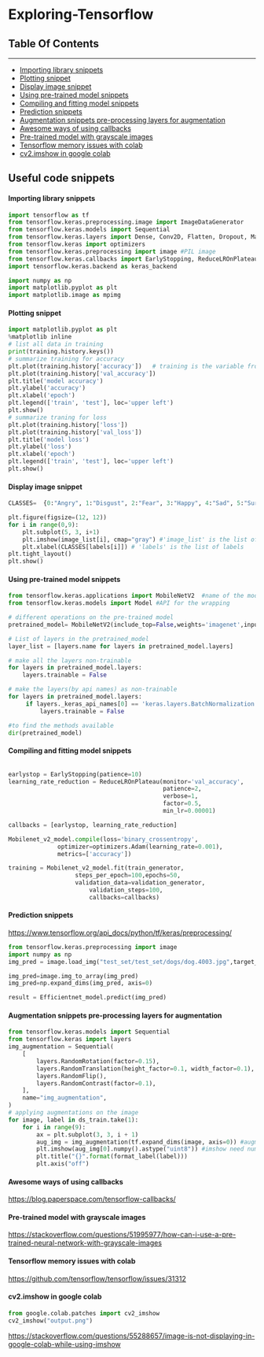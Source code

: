 # Exploring-Tensorflow

## Table Of Contents
---------------------
- [Importing library snippets](#importing-library-snippets)
- [Plotting snippet](#plotting-snippet)
- [Display image snippet](#display-image-snippet)
- [Using pre-trained model snippets](#using-pre-trained-model-snippets)
- [Compiling and fitting model snippets](#compiling-and-fitting-model-snippets)
- [Prediction snippets](#prediction-snippets)
- [Augmentation snippets pre-processing layers for augmentation](#augmentation-snippets-pre-processing-layers-for-augmentation)
- [Awesome ways of using callbacks](#awesome-ways-of-using-callbacks)
- [Pre-trained model with grayscale images](#pre-trained-model-with-grayscale-images)
- [Tensorflow memory issues with colab](#Tensorflow-memory-issues-with-colab)
- [cv2.imshow in google colab](#cv2imshow-in-google-colab)

## Useful code snippets

#### Importing library snippets

```python
import tensorflow as tf
from tensorflow.keras.preprocessing.image import ImageDataGenerator 
from tensorflow.keras.models import Sequential
from tensorflow.keras.layers import Dense, Conv2D, Flatten, Dropout, MaxPooling2D, Activation,GlobalMaxPooling2D,GlobalAveragePooling2D,BatchNormalization
from tensorflow.keras import optimizers
from tensorflow.keras.preprocessing import image #PIL image
from tensorflow.keras.callbacks import EarlyStopping, ReduceLROnPlateau
import tensorflow.keras.backend as keras_backend

import numpy as np
import matplotlib.pyplot as plt
import matplotlib.image as mpimg

```

#### Plotting snippet
```python
import matplotlib.pyplot as plt
%matplotlib inline
# list all data in training
print(training.history.keys())
# summarize training for accuracy
plt.plot(training.history['accuracy'])   # training is the variable from the fit method
plt.plot(training.history['val_accuracy'])
plt.title('model accuracy')
plt.ylabel('accuracy')
plt.xlabel('epoch')
plt.legend(['train', 'test'], loc='upper left')
plt.show()
# summarize traning for loss
plt.plot(training.history['loss'])
plt.plot(training.history['val_loss'])
plt.title('model loss')
plt.ylabel('loss')
plt.xlabel('epoch')
plt.legend(['train', 'test'], loc='upper left')
plt.show()
```
#### Display image snippet
```python
CLASSES=  {0:"Angry", 1:"Disgust", 2:"Fear", 3:"Happy", 4:"Sad", 5:"Surprise", 6:"Neutral"}

plt.figure(figsize=(12, 12))
for i in range(0,9):
    plt.subplot(5, 3, i+1)
    plt.imshow(image_list[i], cmap="gray") #'image_list' is the list of images
    plt.xlabel(CLASSES[labels[i]]) # 'labels' is the list of labels
plt.tight_layout()
plt.show()
```

#### Using pre-trained model snippets
```python
from tensorflow.keras.applications import MobileNetV2  #name of the model to be used
from tensorflow.keras.models import Model #API for the wrapping

# different operations on the pre-trained model
pretrained_model= MobileNetV2(include_top=False,weights='imagenet',input_shape=input_shape)

# List of layers in the pretrained_model
layer_list = [layers.name for layers in pretrained_model.layers]

# make all the layers non-trainable
for layers in pretrained_model.layers:
    layers.trainable = False

# make the layers(by api names) as non-trainable 
for layers in pretrained_model.layers:
     if layers._keras_api_names[0] == 'keras.layers.BatchNormalization':
         layers.trainable = False

#to find the methods available
dir(pretrained_model)

```

#### Compiling and fitting model snippets
```python

earlystop = EarlyStopping(patience=10)
learning_rate_reduction = ReduceLROnPlateau(monitor='val_accuracy', 
                                            patience=2, 
                                            verbose=1, 
                                            factor=0.5, 
                                            min_lr=0.00001)

callbacks = [earlystop, learning_rate_reduction]

Mobilenet_v2_model.compile(loss='binary_crossentropy',
              optimizer=optimizers.Adam(learning_rate=0.001),
              metrics=['accuracy'])

training = Mobilenet_v2_model.fit(train_generator,
                   steps_per_epoch=100,epochs=50,
                   validation_data=validation_generator,
                       validation_steps=100,
                       callbacks=callbacks)
```

#### Prediction snippets
https://www.tensorflow.org/api_docs/python/tf/keras/preprocessing/
```python
from tensorflow.keras.preprocessing import image
import numpy as np
img_pred = image.load_img("test_set/test_set/dogs/dog.4003.jpg",target_size=(150,150))

img_pred=image.img_to_array(img_pred)
img_pred=np.expand_dims(img_pred, axis=0)

result = Efficientnet_model.predict(img_pred)
```

#### Augmentation snippets pre-processing layers for augmentation
```python
from tensorflow.keras.models import Sequential
from tensorflow.keras import layers
img_augmentation = Sequential(
    [
        layers.RandomRotation(factor=0.15),
        layers.RandomTranslation(height_factor=0.1, width_factor=0.1),
        layers.RandomFlip(),
        layers.RandomContrast(factor=0.1),
    ],
    name="img_augmentation",
)
# applying augmentations on the image
for image, label in ds_train.take(1):
    for i in range(9):
        ax = plt.subplot(3, 3, i + 1)
        aug_img = img_augmentation(tf.expand_dims(image, axis=0)) #augmentation sequential layer
        plt.imshow(aug_img[0].numpy().astype("uint8")) #imshow need numpy array with 'unsigned-int8' precision
        plt.title("{}".format(format_label(label)))
        plt.axis("off")
```

#### Awesome ways of using callbacks
https://blog.paperspace.com/tensorflow-callbacks/


#### Pre-trained model with grayscale images
https://stackoverflow.com/questions/51995977/how-can-i-use-a-pre-trained-neural-network-with-grayscale-images

#### Tensorflow memory issues with colab
https://github.com/tensorflow/tensorflow/issues/31312

#### cv2.imshow in google colab
```python
from google.colab.patches import cv2_imshow
cv2_imshow("output.png")
```
https://stackoverflow.com/questions/55288657/image-is-not-displaying-in-google-colab-while-using-imshow

